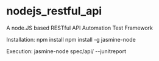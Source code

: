 # nodejs_restful_api
A node.JS based RESTful API Automation Test Framework

Installation:
npm install
npm install -g jasmine-node

Execution:
jasmine-node spec/api/ --junitreport
